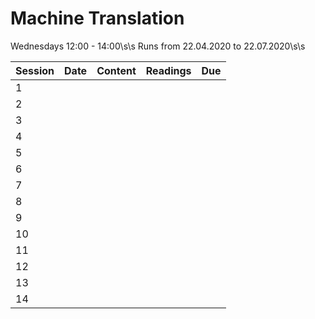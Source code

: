 # Machine Translation

Wednesdays 12:00 - 14:00\s\s
Runs from 22.04.2020  to 22.07.2020\s\s

| Session  | Date  | Content  | Readings  | Due |
|---|---|---|---|---|
| 1  |   |   |   |   |
| 2 |   |   |   |   |
| 3  |   |   |   |   |
| 4  |   |   |   |   |
| 5  |   |   |   |   |
| 6  |   |   |   |   |
| 7  |   |   |   |   |
| 8  |   |   |   |   |
| 9  |   |   |   |   |
| 10  |   |   |   |   |
| 11  |   |   |   |   |
| 12  |   |   |   |   |
| 13  |   |   |   |   |
| 14  |   |   |   |   |
